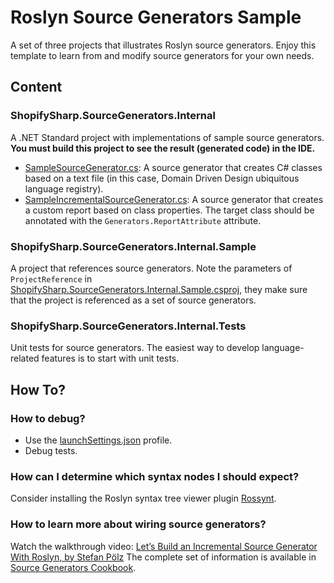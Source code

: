 # Roslyn Source Generators Sample

A set of three projects that illustrates Roslyn source generators. Enjoy this template to learn from and modify source generators for your own needs.

## Content
### ShopifySharp.SourceGenerators.Internal
A .NET Standard project with implementations of sample source generators.
**You must build this project to see the result (generated code) in the IDE.**

- [SampleSourceGenerator.cs](SampleSourceGenerator.cs): A source generator that creates C# classes based on a text file (in this case, Domain Driven Design ubiquitous language registry).
- [SampleIncrementalSourceGenerator.cs](SampleIncrementalSourceGenerator.cs): A source generator that creates a custom report based on class properties. The target class should be annotated with the `Generators.ReportAttribute` attribute.

### ShopifySharp.SourceGenerators.Internal.Sample
A project that references source generators. Note the parameters of `ProjectReference` in [ShopifySharp.SourceGenerators.Internal.Sample.csproj](../ShopifySharp.SourceGenerators.Internal.Sample/ShopifySharp.SourceGenerators.Internal.Sample.csproj), they make sure that the project is referenced as a set of source generators. 

### ShopifySharp.SourceGenerators.Internal.Tests
Unit tests for source generators. The easiest way to develop language-related features is to start with unit tests.

## How To?
### How to debug?
- Use the [launchSettings.json](Properties/launchSettings.json) profile.
- Debug tests.

### How can I determine which syntax nodes I should expect?
Consider installing the Roslyn syntax tree viewer plugin [Rossynt](https://plugins.jetbrains.com/plugin/16902-rossynt/).

### How to learn more about wiring source generators?
Watch the walkthrough video: [Let’s Build an Incremental Source Generator With Roslyn, by Stefan Pölz](https://youtu.be/azJm_Y2nbAI)
The complete set of information is available in [Source Generators Cookbook](https://github.com/dotnet/roslyn/blob/main/docs/features/source-generators.cookbook.md).